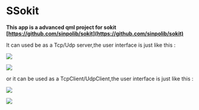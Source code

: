 # SSokit

**This app is a advanced qml project for sokit
[https://github.com/sinpolib/sokit](https://github.com/sinpolib/sokit)**

It can used be as a Tcp/Udp server,the user interface is just like this :

![](https://github.com/rangaofei/SSokit-qmake/blob/master/img/1.png)

![](https://github.com/rangaofei/SSokit-qmake/blob/master/img/3.png)

or it can be used as a TcpClient/UdpClient,the user interface is just like this :

![](https://github.com/rangaofei/SSokit-qmake/blob/master/img/2.png)

![](https://github.com/rangaofei/SSokit-qmake/blob/master/img/4.png)